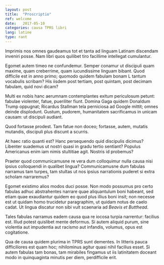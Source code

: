 ```yaml
---
layout: post
title:  "Proscriptio"
ref: welcome
date:   2017-05-10
categories: causa TPRS libri
lang: latine
type: rant
---
```


Imprimis nos omnes gaudeamus tot et tanta ad linguam Latinam 
discendam inveniri posse. Nam libri quos quilibet tiro 
facillime intellegat cumulantur.

Egomet autem timeo ne confundemur. Semper conamur ut discipuli quam
maxime, quam creberrime, quam iucundissime linguam bibant.  Quod
difficile est in anno primo; quomodo quidem fabulam bonam L tantum
vocabulis scribam? His iisdem post tertiam, post quintam, post decimam
fabulam, quid novi dicam?

<!-- more -->

Multi ex nobis hanc aerumnam contemplantes exitum periculosum 
petunt: fabulae violenter, fatue, pueriliter fiunt. Domina Gaga 
quidem Donaldum Trump oppugnat; Ricardus Stallman tela perniciosa 
ad Google mittit; omnes deinde displodunt. Gustum, pudorem, 
humanitatem sacrificamus in unicam causam: ut discipuli audiant.

Quod fortasse prodest. Tam fatue non doceo; fortasse, autem, 
mutatis mutandis, discipuli plus discunt a scurris.

At haec ratio quanti est? Hanc persequendo quid discipulis dicimus? 
Libenter suademus ut nostri quasi in gradu tertio sentiant? 
Populus Americanus enim iam nimis stultitiae agit. Nostris id 
probemus?

Praeter quod communicamusne re vera dum colloquimur nulla causa nisi
ipsius colloquendi in qualibet lingua? Communicamusne dum fabulas
narramus tam turpes, tam stultas ut nos ipsius narrationis puderet si
extra scholam narraremus?

Egomet existimo alios modos duci posse. Non modo possumus pro certo
fabulas adhuc abstrahentes narrare quae aliquantulum boni habeant, sed
etiam quae exaudiantur quidem eo quod plus illius boni insit; non
necesse est ut quidam homo trucidetur paragraphim, ut quidam notus de
caelo cadat. Ut lingua discatur non sibi vult scaenaria ad *Beavis et
Butthead*.

Tales fabulas narramus eadem causa qua re iocosa turpia narrentur: 
facilius est. Illud potest quislibet mente deformus. Si autem 
aliquid purum, sine violentia aut impudentia aut racismo aut
infandis, volumus, opus est cogitatione.

Qua de causa quidem plurima in TPRS sunt dementes. In litteris pauca
difficiliores est quam hoc; nihilominus agitur quasi nihil facilius
esset. Si autem fabulas tam bonas, tam mirabiles fingamus ut iis
latinitatem doceant modo in quinquaginta minutis per diem, perdifficile
erit.
